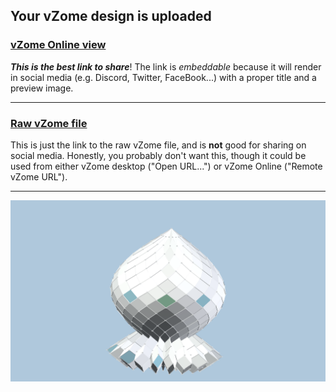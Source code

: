 ## Your vZome design is uploaded

### [vZome Online view][embed]

***This is the best link to share***!  The link is *embeddable* because it will render in social media (e.g. Discord, Twitter, FaceBook...) with a proper title and a preview image.

---

### [Raw vZome file][raw]

This is just the link to the raw vZome file, and is **not** good for
sharing on social media.
Honestly, you probably don't want this, though it could be used from either
vZome desktop ("Open URL...") or vZome Online ("Remote vZome URL").

---

![Image](<18-zonohedron.png>)


[embed]: <https://vzome.com/app/embed.py?url=https://raw.githubusercontent.com/vorth/vzome-sharing/main/2021/07/26/14-04-59-18-zonohedron/18-zonohedron.vZome>
[raw]: <https://raw.githubusercontent.com/vorth/vzome-sharing/main/2021/07/26/14-04-59-18-zonohedron/18-zonohedron.vZome>
